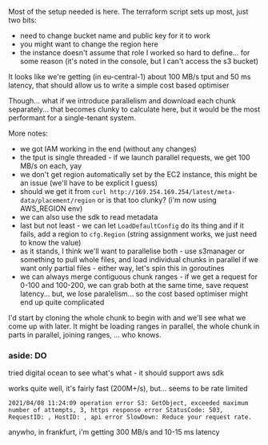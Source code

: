Most of the setup needed is here. The terraform script sets up most, just two bits:

- need to change bucket name and public key for it to work
- you might want to change the region here
- the instance doesn't assume that role I worked so hard to define... for some reason (it's noted in the console, but I can't access the s3 bucket)


It looks like we're getting (in eu-central-1) about 100 MB/s tput and 50 ms latency, that should allow us to write a simple cost based optimiser

Though... what if we introduce parallelism and download each chunk separately... that becomes clunky to calculate here, but it would be the most performant for a single-tenant system.

More notes:
- we got IAM working in the end (without any changes)
- the tput is single threaded - if we launch parallel requests, we get 100 MB/s on each, yay
- we don't get region automatically set by the EC2 instance, this might be an issue (we'll have to be explicit I guess)
 - should we get it from `curl http://169.254.169.254/latest/meta-data/placement/region` or is that too clunky? (i'm now using AWS_REGION env)
 - we can also use the sdk to read metadata
 - last but not least - we can let `LoadDefaultConfig` do its thing and if it fails, add a region to `cfg.Region` (string assignment works, we just need to know the value)
- as it stands, I think we'll want to parallelise both - use s3manager or something to pull whole files, and load individual chunks in parallel if we want only partial files - either way, let's spin this in goroutines
- we can always merge contiguous chunk ranges - if we get a request for 0-100 and 100-200, we can grab both at the same time, save request latency... but, we lose paralelism... so the cost based optimiser might end up quite complicated

I'd start by cloning the whole chunk to begin with and we'll see what we come up with later. It might be loading ranges in parallel, the whole chunk in parts in parallel, joining ranges, ... who knows.


### aside: DO

tried digital ocean to see what's what - it should support aws sdk

works quite well, it's fairly fast (200M+/s), but... seems to be rate limited

```
2021/04/08 11:24:09 operation error S3: GetObject, exceeded maximum number of attempts, 3, https response error StatusCode: 503, RequestID: , HostID: , api error SlowDown: Reduce your request rate.
```

anywho, in frankfurt, i'm getting 300 MB/s and 10-15 ms latency